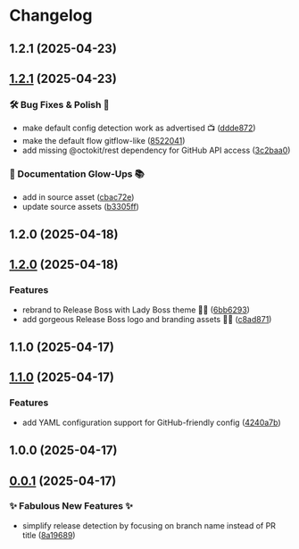 # Changelog

## 1.2.1 (2025-04-23)

## [1.2.1](https://github.com/atikayda/release-boss/compare/v1.2.0...v1.2.1) (2025-04-23)

### 🛠️ Bug Fixes & Polish 💅

* make default config detection work as advertised 📺 ([ddde872](https://github.com/atikayda/release-boss/commit/ddde872a5a6fcb84c4093d2bc3a73fc771088a2a))
* make the default flow gitflow-like ([8522041](https://github.com/atikayda/release-boss/commit/85220415cf2d8c14337ef330cba39a86567c89a3))
* add missing @octokit/rest dependency for GitHub API access ([3c2baa0](https://github.com/atikayda/release-boss/commit/3c2baa0263849c22f3bf6bdb6e3a2b5e10cf03f7))

### 📝 Documentation Glow-Ups 📚

* add in source asset ([cbac72e](https://github.com/atikayda/release-boss/commit/cbac72e00f4f6049d2890ee71a024a46cb6ec4f4))
* update source assets ([b3305ff](https://github.com/atikayda/release-boss/commit/b3305ffbe765d7263cf03b43af1772de78f8041b))



## 1.2.0 (2025-04-18)

## [1.2.0](https://github.com/atikayda/release-boss/compare/v1.1.0...v1.2.0) (2025-04-18)

### Features

* rebrand to Release Boss with Lady Boss theme 👑💅 ([6bb6293](https://github.com/atikayda/release-boss/commit/6bb6293e24a2445b8ba87cd6a429b916e3fc92a5))
* add gorgeous Release Boss logo and branding assets 💅👑 ([c8ad871](https://github.com/atikayda/release-boss/commit/c8ad871a7e258f23b85407fb251f94cb6220c67a))



## 1.1.0 (2025-04-17)

## [1.1.0](https://github.com/atikayda/release-manager/compare/v1.0.0...v1.1.0) (2025-04-17)

### Features

* add YAML configuration support for GitHub-friendly config ([4240a7b](https://github.com/atikayda/release-manager/commit/4240a7b4be4cc09e8643335c7d809658a295db7b))



## 1.0.0 (2025-04-17)

## [0.0.1](https://github.com/atikayda/release-manager/compare/v0.0.0...v0.0.1) (2025-04-17)

### ✨ Fabulous New Features ✨

* simplify release detection by focusing on branch name instead of PR title ([8a19689](https://github.com/atikayda/release-manager/commit/8a19689c738553c7363b914e31956e869dbf7bb5))

